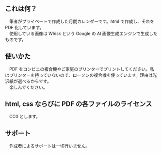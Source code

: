## これは何？
　筆者がプライベートで作成した月間カレンダーです。html で作成し、それを PDF 化しています。  
　使用している画像は Whisk という Google の AI 画像生成エンジンで生成したものです。  

## 使いかた
　PDF をコンビニの複合機やご家庭のプリンターでプリントしてください。私はプリンターを持っていないので、ローソンの複合機を使っています。理由は光沢紙が選べるからです。  
　楽しんでください。  

## html, css ならびに PDF の各ファイルのライセンス
　CC0 とします。  

## サポート
　作成者によるサポートは一切行いません。  
